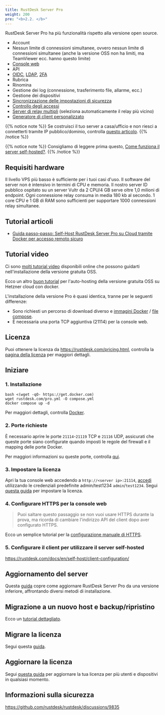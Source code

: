 ```yaml
---
title: RustDesk Server Pro
weight: 200
pre: "<b>2.2. </b>"
---
```


RustDesk Server Pro ha più funzionalità rispetto alla versione open source.

- Account
- Nessun limite di connessioni simultanee, ovvero nessun limite di connessioni simultanee (anche la versione OSS non ha limiti, ma TeamViewer ecc. hanno questo limite)
- [Console web](https://rustdesk.com/docs/en/self-host/rustdesk-server-pro/console/)
- API
- [OIDC](https://rustdesk.com/docs/en/self-host/rustdesk-server-pro/oidc/), [LDAP](https://rustdesk.com/docs/en/self-host/rustdesk-server-pro/ldap/), [2FA](https://rustdesk.com/docs/en/self-host/rustdesk-server-pro/2fa/)
- Rubrica
- Rinomina
- Gestione dei log (connessione, trasferimento file, allarme, ecc.)
- Gestione dei dispositivi
- [Sincronizzazione delle impostazioni di sicurezza](https://rustdesk.com/docs/en/self-host/rustdesk-server-pro/strategy/)
- [Controllo degli accessi](https://rustdesk.com/docs/en/self-host/rustdesk-server-pro/permissions/)
- [Server di relay multipli](https://rustdesk.com/docs/en/self-host/rustdesk-server-pro/relay/) (seleziona automaticamente il relay più vicino)
- [Generatore di client personalizzato](https://rustdesk.com/docs/en/self-host/client-configuration/#1-custom-client-generator-pro-only)

{{% notice note %}}
Se costruisci il tuo server a casa/ufficio e non riesci a connetterti tramite IP pubblico/dominio, controlla [questo articolo](https://rustdesk.com/docs/en/self-host/nat-loopback-issues/).
{{% /notice %}}

{{% notice note %}}
Consigliamo di leggere prima questo, [Come funziona il server self-hosted?](/docs/en/self-host/#how-does-self-hosted-server-work).
{{% /notice %}}

## Requisiti hardware

Il livello VPS più basso è sufficiente per i tuoi casi d'uso. Il software del server non è intensivo in termini di CPU e memoria. Il nostro server ID pubblico ospitato su un server Vultr da 2 CPU/4 GB serve oltre 1,0 milioni di endpoint. Ogni connessione relay consuma in media 180 kb al secondo. 1 core CPU e 1 GB di RAM sono sufficienti per supportare 1000 connessioni relay simultanee.

## Tutorial articoli
- [Guida passo-passo: Self-Host RustDesk Server Pro su Cloud tramite Docker per accesso remoto sicuro](https://www.linkedin.com/pulse/step-by-step-guide-self-host-rustdesk-server-pro-cloud-montinaro-fwnmf/)

## Tutorial video

Ci sono [molti tutorial video](https://rustdesk.com/docs/en/self-host/rustdesk-server-oss/install/#video-tutorials) disponibili online che possono guidarti nell'installazione della versione gratuita OSS.

Ecco un altro [buon tutorial](https://www.linkedin.com/pulse/building-your-own-remote-desktop-solution-rustdesk-cloud-montinaro-bv94f/?trackingId=a07rn2fkBW1ctLHaJ0tVcg%3D%3D) per l'auto-hosting della versione gratuita OSS su Hetzner cloud con docker.

L'installazione della versione Pro è quasi identica, tranne per le seguenti differenze:

- Sono richiesti un percorso di download diverso e [immagini Docker](https://rustdesk.com/docs/en/self-host/rustdesk-server-pro/installscript/docker/) / [file compose](https://rustdesk.com/docs/en/self-host/rustdesk-server-pro/installscript/docker/#docker-compose).
- È necessaria una porta TCP aggiuntiva (21114) per la console web.

## Licenza

Puoi ottenere la licenza da https://rustdesk.com/pricing.html, controlla la [pagina della licenza](https://rustdesk.com/docs/en/self-host/rustdesk-server-pro/license/) per maggiori dettagli.

## Iniziare
### 1. Installazione

```
bash <(wget -qO- https://get.docker.com)
wget rustdesk.com/pro.yml -O compose.yml
docker compose up -d
```

Per maggiori dettagli, controlla [Docker](/docs/en/self-host/rustdesk-server-pro/installscript/docker/).

### 2. Porte richieste

È necessario aprire le porte `21114`-`21119` TCP e `21116` UDP, assicurati che queste porte siano configurate quando imposti le regole del firewall e il mapping delle porte Docker.

Per maggiori informazioni su queste porte, controlla [qui](/docs/en/self-host/rustdesk-server-oss/install/#ports).

### 3. Impostare la licenza

Apri la tua console web accedendo a `http://<server ip>:21114`, [accedi](/docs/en/self-host/rustdesk-server-pro/console/#log-in) utilizzando le credenziali predefinite admin/test1234 `admin`/`test1234`. Segui [questa guida](/docs/en/self-host/rustdesk-server-pro/license/#set-license) per impostare la licenza.

### 4. Configurare HTTPS per la console web

> Puoi saltare questo passaggio se non vuoi usare HTTPS durante la prova, ma ricorda di cambiare l'indirizzo API del client dopo aver configurato HTTPS.

Ecco un semplice tutorial per la [configurazione manuale di HTTPS](https://rustdesk.com/docs/en/self-host/rustdesk-server-pro/faq/#set-up-https-for-web-console-manually).

### 5. Configurare il client per utilizzare il server self-hosted

https://rustdesk.com/docs/en/self-host/client-configuration/

## Aggiornamento del server

Questa [guida](https://rustdesk.com/docs/en/self-host/rustdesk-server-pro/faq/#there-is-a-new-version-of-rustdesk-server-pro-out-how-can-i-upgrade) copre come aggiornare RustDesk Server Pro da una versione inferiore, affrontando diversi metodi di installazione.

## Migrazione a un nuovo host e backup/ripristino

Ecco un [tutorial dettagliato](https://github.com/rustdesk/rustdesk-server-pro/discussions/184).

## Migrare la licenza

Segui questa [guida](https://rustdesk.com/docs/en/self-host/rustdesk-server-pro/license/#invoices-license-retrieval-and-migration).

## Aggiornare la licenza

Segui [questa guida](/docs/en/self-host/rustdesk-server-pro/license/#renewupgrade-license) per aggiornare la tua licenza per più utenti e dispositivi in qualsiasi momento.

## Informazioni sulla sicurezza

https://github.com/rustdesk/rustdesk/discussions/9835

